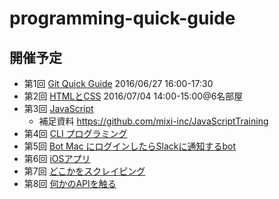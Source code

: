 # programming-quick-guide

## 開催予定

- 第1回 [Git Quick Guide](https://github.com/syokenz/programming-quick-guide/tree/master/20160627_git) 2016/06/27 16:00-17:30
- 第2回 [HTMLとCSS](https://github.com/syokenz/programming-quick-guide/tree/master/2016xxxx_html_css) 2016/07/04 14:00-15:00@6名部屋
- 第3回 [JavaScript](https://github.com/syokenz/programming-quick-guide/tree/master/2016xxxx_javascript)
  - 補足資料 https://github.com/mixi-inc/JavaScriptTraining
- 第4回 [CLI プログラミング]()
- 第5回 [Bot Mac にログインしたらSlackに通知するbot]()
- 第6回 [iOSアプリ]()
- 第7回 [どこかをスクレイピング]()
- 第8回 [何かのAPIを触る]()
